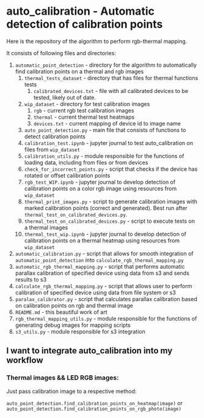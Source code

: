 # auto_calibration - Automatic detection of calibration points

Here is the repository of the algorithm to perform rgb-thermal mapping.

It consists of following files and directories:

1. `automatic_point_detection` - directory for the algorithm to automatically find calibration points on a thermal and rgb images
    1. `thermal_tests_dataset` - directory that has files for thermal functions tests
        1. `calibrated_devices.txt` - file with all calibrated devices to be tested, likely out of date.
    2. `wip_dataset` - directory for test calibration images
        1. `rgb` - current rgb test calibration images
        2. `thermal` - current thermal test heatmaps
        3. `devices.txt` - current mapping of device id to image name
    3. `auto_point_detection.py` - main file that consists of functions to detect calibration points
    4. `calibration_test.ipynb` - jupyter journal to test auto_calibration on files from `wip_dataset` 
    5. `calibration_utils.py` - module responsible for the functions of loading data, including from files or from devices 
    6. `check_for_incorrect_points.py` - script that checks if the device has rotated or offset calibration points
    7. `rgb_test_WIP.ipynb` - jupyter journal to develop detection of calibration points on a color rgb image using resources from `wip_dataset`  
    8. `thermal_print_images.py` - script to generate calibration images with marked calibration points (correct and generated). Best run after `thermal_test_on_calibrated_devices.py`.
    9. `thermal_test_on_calibrated_devices.py` - script to execute tests on a thermal images
    10. `thermal_test_wip.ipynb` - jupyter journal to develop detection of calibration points on a thermal heatmap using resources from `wip_dataset`  
2. `automatic_calibration.py` - script that allows for smooth integration of `automatic_point_detection` into `calculate_rgb_thermal_mapping.py`
3. `automatic_rgb_thermal_mapping.py` - script that performs automatic parallax calibration of specified device using data from s3 and sends results to s3
4. `calculate_rgb_thermal_mapping.py` - script that allows user to perform calibration of specified device using data from file system or s3
5. `paralax_calibrator.py` - script that calculates parallax calibration based on calibration points on rgb and thermal image
6. `README.md` - this beautiful work of art
7. `rgb_thermal_mapping_utils.py` - module responsible for the functions of generating debug images for mapping scripts
8. `s3_utils.py` - module responsible for s3 integration
                      

## I want to integrate auto_calibration into my workflow

### Thermal images && LED RGB images:

Just pass calibration image to a respective method:

`auto_point_detection.find_calibration_points_on_heatmap(image)`
or
`auto_point_detection.find_calibration_points_on_rgb_photo(image)`
